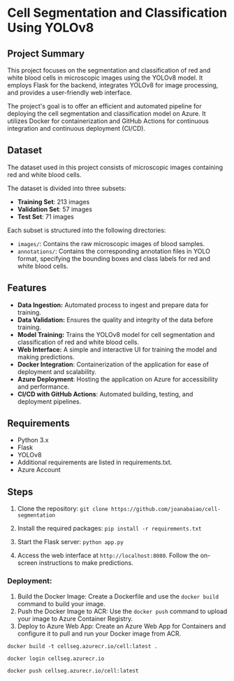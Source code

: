 # Cell Segmentation and Classification Using YOLOv8

## Project Summary

This project focuses on the segmentation and classification of red and white blood cells in microscopic images using the YOLOv8 model. It employs Flask for the backend, integrates YOLOv8 for image processing, and provides a user-friendly web interface.

The project's goal is to offer an efficient and automated pipeline for deploying the cell segmentation and classification model on Azure. It utilizes Docker for containerization and GitHub Actions for continuous integration and continuous deployment (CI/CD).

## Dataset

The dataset used in this project consists of microscopic images containing red and white blood cells.

The dataset is divided into three subsets:

- **Training Set**: 213 images
- **Validation Set**: 57 images
- **Test Set**: 71 images

Each subset is structured into the following directories:

- `images/`: Contains the raw microscopic images of blood samples.
- `annotations/`: Contains the corresponding annotation files in YOLO format, specifying the bounding boxes and class labels for red and white blood cells.

## Features

- **Data Ingestion:** Automated process to ingest and prepare data for training.
- **Data Validation:** Ensures the quality and integrity of the data before training.
- **Model Training:** Trains the YOLOv8 model for cell segmentation and classification of red and white blood cells.
- **Web Interface:** A simple and interactive UI for training the model and making predictions.
- **Docker Integration**: Containerization of the application for ease of deployment and scalability.
- **Azure Deployment**: Hosting the application on Azure for accessibility and performance.
- **CI/CD with GitHub Actions**: Automated building, testing, and deployment pipelines.

## Requirements

- Python 3.x
- Flask
- YOLOv8
- Additional requirements are listed in requirements.txt.
- Azure Account

## Steps

1. Clone the repository: `git clone https://github.com/joanabaiao/cell-segmentation`

2. Install the required packages: `pip install -r requirements.txt`

3. Start the Flask server:
   `python app.py`

4. Access the web interface at `http://localhost:8080`. Follow the on-screen instructions to make predictions.

### Deployment:

1. Build the Docker Image: Create a Dockerfile and use the `docker build` command to build your image.
2. Push the Docker Image to ACR: Use the `docker push` command to upload your image to Azure Container Registry.
3. Deploy to Azure Web App: Create an Azure Web App for Containers and configure it to pull and run your Docker image from ACR.

```
docker build -t cellseg.azurecr.io/cell:latest .

docker login cellseg.azurecr.io

docker push cellseg.azurecr.io/cell:latest
```
